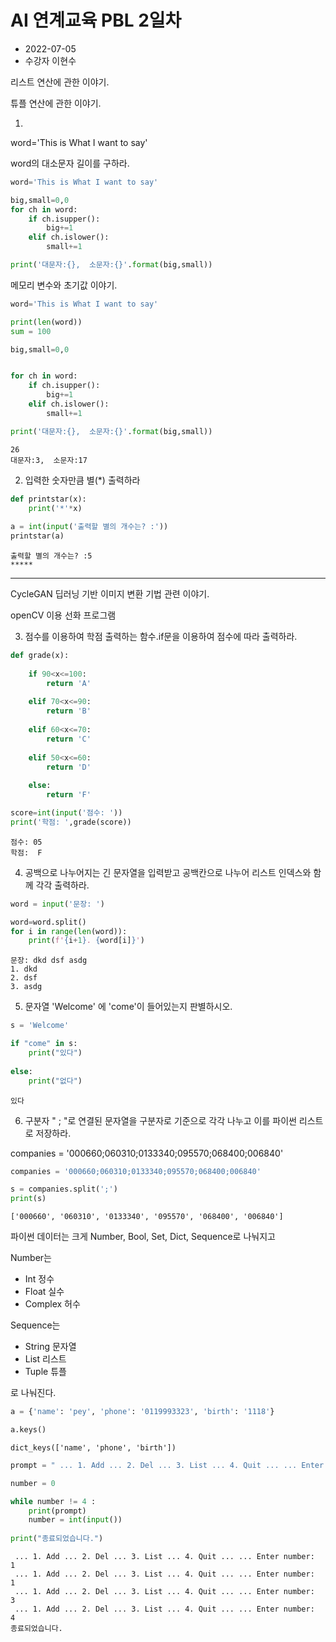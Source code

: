 
# AI 연계교육 PBL 2일차

* 2022-07-05
* 수강자 이현수

리스트 연산에 관한 이야기.

튜플 연산에 관한 이야기.

1.

word='This is What I want to say'

word의 대소문자 길이를 구하라.


```python
word='This is What I want to say'

big,small=0,0
for ch in word:
    if ch.isupper():
        big+=1
    elif ch.islower():
        small+=1

print('대문자:{},  소문자:{}'.format(big,small))
```

메모리 변수와 초기값 이야기.


```python
word='This is What I want to say'

print(len(word))
sum = 100

big,small=0,0


for ch in word:
    if ch.isupper():
        big+=1
    elif ch.islower():
        small+=1

print('대문자:{},  소문자:{}'.format(big,small))
```

    26
    대문자:3,  소문자:17
    

2. 입력한 숫자만큼 별(*) 출력하라


```python
def printstar(x):
    print('*'*x)
    
a = int(input('출력할 별의 개수는? :'))
printstar(a)
```

    출력할 별의 개수는? :5
    *****
    

--------------------------------------------------------------------------

CycleGAN 딥러닝 기반 이미지 변환 기법 관련 이야기.

openCV 이용 선화 프로그램

3. 점수를 이용하여 학점 출력하는 함수.if문을 이용하여 점수에 따라 출력하라.


```python
def grade(x):
    
    if 90<x<=100:
        return 'A'
    
    elif 70<x<=90:
        return 'B'
    
    elif 60<x<=70:
        return 'C'
    
    elif 50<x<=60:
        return 'D'
    
    else:
        return 'F'

score=int(input('점수: '))
print('학점: ',grade(score))
```

    점수: 05
    학점:  F
    

4. 공백으로 나누어지는 긴 문자열을 입력받고 공백칸으로 나누어 리스트 인덱스와 함께 각각 출력하라.


```python
word = input('문장: ')

word=word.split()
for i in range(len(word)):
    print(f'{i+1}. {word[i]}')
```

    문장: dkd dsf asdg
    1. dkd
    2. dsf
    3. asdg
    

5. 문자열 'Welcome' 에 'come'이 들어있는지 판별하시오.


```python
s = 'Welcome'

if "come" in s:
    print("있다")
        
else:
    print("없다")
```

    있다
    

6. 구분자 " ; "로 연결된 문자열을 구분자로 기준으로 각각 나누고 이를 파이썬 리스트로 저장하라.

  companies = '000660;060310;0133340;095570;068400;006840'


```python
companies = '000660;060310;0133340;095570;068400;006840'

s = companies.split(';')
print(s)
```

    ['000660', '060310', '0133340', '095570', '068400', '006840']
    

파이썬 데이터는 크게 Number, Bool, Set, Dict, Sequence로 나눠지고

Number는
- Int 정수
- Float 실수
- Complex 허수

Sequence는
- String 문자열
- List 리스트
- Tuple 튜플

로 나눠진다.


```python
a = {'name': 'pey', 'phone': '0119993323', 'birth': '1118'}

a.keys()
```




    dict_keys(['name', 'phone', 'birth'])




```python
prompt = " ... 1. Add ... 2. Del ... 3. List ... 4. Quit ... ... Enter number: "

number = 0

while number != 4 :
    print(prompt)
    number = int(input())
    
print("종료되었습니다.")
```

     ... 1. Add ... 2. Del ... 3. List ... 4. Quit ... ... Enter number: 
    1
     ... 1. Add ... 2. Del ... 3. List ... 4. Quit ... ... Enter number: 
    1
     ... 1. Add ... 2. Del ... 3. List ... 4. Quit ... ... Enter number: 
    3
     ... 1. Add ... 2. Del ... 3. List ... 4. Quit ... ... Enter number: 
    4
    종료되었습니다.
    
